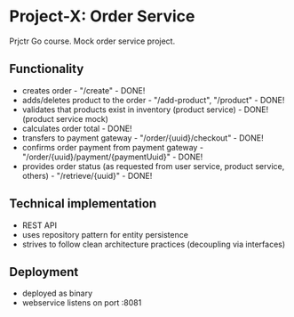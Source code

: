 # Project-X: Order Service
Prjctr Go course. Mock order service project.

## Functionality
- creates order - "/create" - DONE!
- adds/deletes product to the order - "/add-product", "/product" - DONE!
- validates that products exist in inventory (product service) - DONE! (product service mock)
- calculates order total - DONE!
- transfers to payment gateway - "/order/{uuid}/checkout" - DONE!
- confirms order payment from payment gateway - "/order/{uuid}/payment/{paymentUuid}" - DONE!
- provides order status (as requested from user service, product service, others) - "/retrieve/{uuid}" - DONE!

## Technical implementation
- REST API
- uses repository pattern for entity persistence
- strives to follow clean architecture practices (decoupling via interfaces)

## Deployment
- deployed as binary
- webservice listens on port :8081
